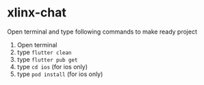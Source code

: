 # xlinx-chat

Open terminal and type following commands to make ready project

1. Open terminal
2. type `flutter clean`
3. type `flutter pub get`
4. type `cd ios` (for ios only)
5. type `pod install` (for ios only)


